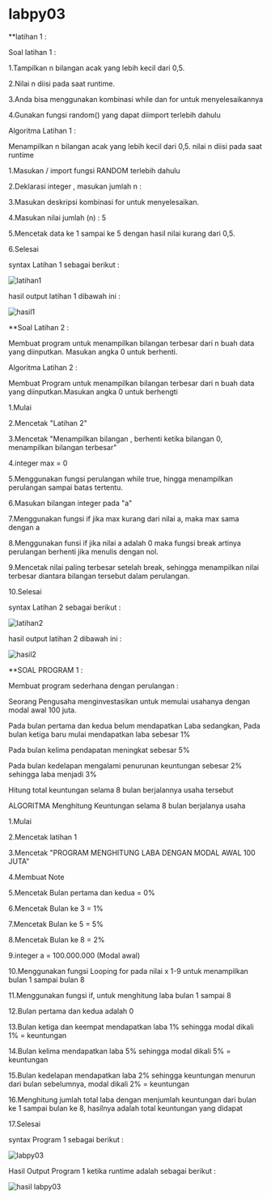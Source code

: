 # labpy03

**latihan 1 :

Soal latihan 1 :

1.Tampilkan n bilangan acak yang lebih kecil dari 0,5.

2.Nilai n diisi pada saat runtime.

3.Anda bisa menggunakan kombinasi while dan for untuk menyelesaikannya

4.Gunakan fungsi random() yang dapat diimport terlebih dahulu

Algoritma Latihan 1 :

Menampilkan n bilangan acak yang lebih kecil dari 0,5. nilai n diisi
pada saat runtime

1.Masukan / import fungsi RANDOM terlebih dahulu

2.Deklarasi integer , masukan jumlah n :

3.Masukan deskripsi kombinasi for untuk menyelesaikan.

4.Masukan nilai jumlah (n) : 5

5.Mencetak data ke 1 sampai ke 5 dengan hasil nilai kurang dari 0,5.

6.Selesai

syntax Latihan 1 sebagai berikut :

![latihan1](https://user-images.githubusercontent.com/45659342/53093679-b14d5c80-354a-11e9-9d1c-6f482d3d7542.jpg)

hasil output latihan 1 dibawah ini :

![hasil1](https://user-images.githubusercontent.com/45659342/53096072-d775fb00-3550-11e9-8c71-102d5bf5dd4a.JPG)

**Soal Latihan 2 :

Membuat program untuk menampilkan bilangan terbesar dari n buah data yang diinputkan. Masukan angka 0 untuk berhenti.

Algoritma Latihan 2 :

Membuat Program untuk menampilkan bilangan terbesar dari n buah data yang diinputkan.Masukan angka 0 untuk berhengti

1.Mulai

2.Mencetak "Latihan 2"

3.Mencetak "Menampilkan bilangan , berhenti ketika bilangan 0,
menampilkan bilangan terbesar"

4.integer max = 0

5.Menggunakan fungsi perulangan while true, hingga menampilkan 
perulangan sampai batas tertentu.

6.Masukan bilangan integer pada "a"

7.Menggunakan fungsi if jika max kurang dari nilai a, maka max sama dengan a

8.Menggunakan funsi if jika nilai a adalah 0 maka fungsi break artinya perulangan
berhenti jika menulis dengan nol.

9.Mencetak nilai paling terbesar setelah break, sehingga menampilkan nilai terbesar diantara bilangan
tersebut dalam perulangan.

10.Selesai

syntax Latihan 2 sebagai berikut :

![latihan2](https://user-images.githubusercontent.com/45659342/53096116-f70d2380-3550-11e9-8cfd-39140948ab0d.JPG)

hasil output latihan 2 dibawah ini :

![hasil2](https://user-images.githubusercontent.com/45659342/53096185-22900e00-3551-11e9-8a33-70173d92e254.JPG)

**SOAL PROGRAM 1 :

Membuat program sederhana dengan perulangan :

Seorang Pengusaha menginvestasikan untuk memulai usahanya dengan modal awal 100 juta.

Pada bulan pertama dan kedua belum mendapatkan Laba sedangkan, Pada bulan ketiga baru mulai mendapatkan laba sebesar 1%

Pada bulan kelima pendapatan meningkat sebesar 5%

Pada bulan kedelapan mengalami penurunan keuntungan sebesar 2% sehingga laba menjadi 3%

Hitung total keuntungan selama 8 bulan berjalannya usaha tersebut

ALGORITMA Menghitung Keuntungan selama 8 bulan berjalanya usaha 

1.Mulai

2.Mencetak latihan 1

3.Mencetak "PROGRAM MENGHITUNG LABA DENGAN MODAL AWAL 100 JUTA"

4.Membuat Note

5.Mencetak Bulan pertama dan kedua = 0%

6.Mencetak Bulan ke 3 = 1%

7.Mencetak Bulan ke 5 = 5%

8.Mencetak Bulan ke 8 = 2%

9.integer a = 100.000.000 (Modal awal)

10.Menggunakan fungsi Looping for pada nilai x 1-9 untuk menampilkan bulan 1 sampai bulan 8

11.Menggunakan fungsi if, untuk menghitung laba bulan 1 sampai 8

12.Bulan pertama dan kedua adalah 0

13.Bulan ketiga dan keempat mendapatkan laba 1% sehingga modal dikali 1% = keuntungan

14.Bulan kelima mendapatkan laba 5% sehingga modal dikali 5% = keuntungan

15.Bulan kedelapan mendapatkan laba 2% sehingga keuntungan menurun dari bulan sebelumnya, modal dikali 2% = keuntungan

16.Menghitung jumlah total laba dengan menjumlah keuntungan dari bulan ke 1 sampai bulan ke 8, hasilnya adalah total keuntungan yang didapat

17.Selesai

syntax Program 1 sebagai berikut :

![labpy03](https://user-images.githubusercontent.com/45659342/53097461-13f72600-3554-11e9-9146-f51d2fd85f61.JPG)

Hasil Output Program 1 ketika runtime adalah sebagai berikut :

![hasil labpy03](https://user-images.githubusercontent.com/45659342/53097534-456ff180-3554-11e9-9040-ec99c5c6a83d.JPG)

  

